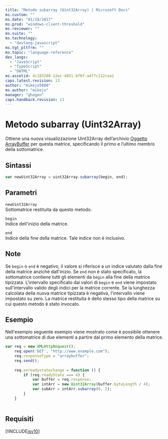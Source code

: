 ```yaml
---
title: "Metodo subarray (Uint32Array) | Microsoft Docs"
ms.custom: ""
ms.date: "01/18/2017"
ms.prod: "windows-client-threshold"
ms.reviewer: ""
ms.suite: ""
ms.technology: 
  - "devlang-javascript"
ms.tgt_pltfrm: ""
ms.topic: "language-reference"
dev_langs: 
  - "JavaScript"
  - "TypeScript"
  - "DHTML"
ms.assetid: 4c183208-12ec-4051-bf0f-a4f7c112cea1
caps.latest.revision: 13
author: "mikejo5000"
ms.author: "mikejo"
manager: "ghogen"
caps.handback.revision: 13
---
```

# Metodo subarray (Uint32Array)
Ottiene una nuova visualizzazione Uint32Array dell’archivio [Oggetto ArrayBuffer](../../javascript/reference/arraybuffer-object.md) per questa matrice, specificando il primo e l’ultimo membro della sottomatrice.  
  
## Sintassi  
  
```javascript  
var newUint32Array = uint32Array.subarray(begin, end);  
```  
  
## Parametri  
 `newUint32Array`  
 Sottomatrice restituita da questo metodo.  
  
 `begin`  
 Indice dell'inizio della matrice.  
  
 `end`  
 Indice della fine della matrice.  Tale indice non è inclusivo.  
  
## Note  
 Se `begin` o `end` è negativo, il valore si riferisce a un indice valutato dalla fine della matrice anziché dall'inizio.  Se `end` non è stato specificato, la sottomatrice contiene tutti gli elementi da `begin` alla fine della matrice tipizzata.  L'intervallo specificato dai valori di `begin` e `end` viene impostato sull'intervallo valido degli indici per la matrice corrente.  Se la lunghezza calcolata della nuova matrice tipizzata è negativa, l'intervallo viene impostato su zero.  La matrice restituita è dello stesso tipo della matrice su cui questo metodo è stato invocato.  
  
## Esempio  
 Nell'esempio seguente esempio viene mostrato come è possibile ottenere una sottomatrice di due elementi a partire dal primo elemento della matrice.  
  
```javascript  
var req = new XMLHttpRequest();  
    req.open('GET', "http://www.example.com");  
    req.responseType = "arraybuffer";  
    req.send();  
  
    req.onreadystatechange = function () {  
        if (req.readyState === 4) {  
            var buffer = req.response;  
            var intArr = new Uint32Array(buffer.byteLength / 4);  
            var subArr = intArr.subarray(0, 2);  
        }  
    }  
  
```  
  
## Requisiti  
 [!INCLUDE[jsv10](../../javascript/reference/includes/jsv10-md.md)]